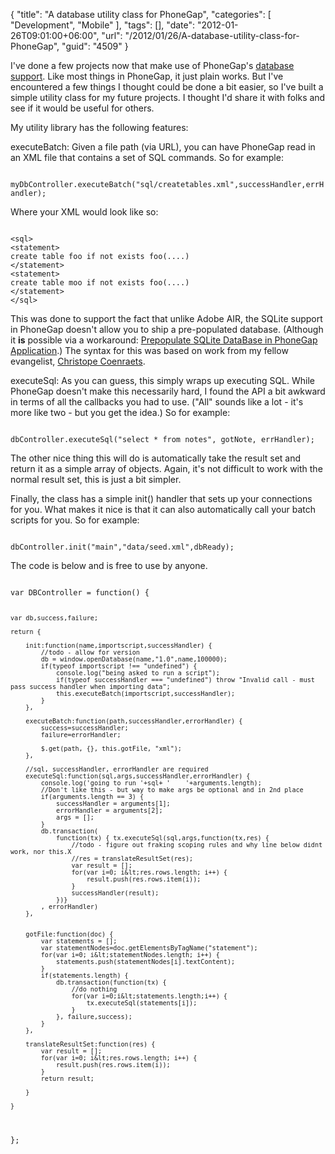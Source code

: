 {
	"title": "A database utility class for PhoneGap",
	"categories": [
		"Development",
		"Mobile"
	],
	"tags": [],
	"date": "2012-01-26T09:01:00+06:00",
	"url": "/2012/01/26/A-database-utility-class-for-PhoneGap",
	"guid": "4509"
}

I've done a few projects now that make use of PhoneGap's <a href="http://docs.phonegap.com/en/1.3.0/phonegap_storage_storage.md.html#Storage">database support</a>. Like most things in PhoneGap, it just plain works. But I've encountered a few things I thought could be done a bit easier, so I've built a simple utility class for my future projects. I thought I'd share it with folks and see if it would be useful for others.
<!--more-->
<p/>

My utility library has the following features:

<p/>

executeBatch: Given a file path (via URL), you can have PhoneGap read in an XML file that contains a set of SQL commands. So for example:

<p/>

<code>
myDbController.executeBatch("sql/createtables.xml",successHandler,errHandler);
</code>

<p/>

Where your XML would look like so:

<p/>

<code>
&lt;sql&gt;
&lt;statement&gt;
create table foo if not exists foo(....)
&lt;/statement&gt;
&lt;statement&gt;
create table moo if not exists foo(....)
&lt;/statement&gt;
&lt;/sql&gt;
</code>

<p/>

This was done to support the fact that unlike Adobe AIR, the SQLite support in PhoneGap doesn't allow you to ship a pre-populated database. (Although it <b>is</b> possible via a workaround: <a href="http://gauravstomar.blogspot.com/2011/08/prepopulate-sqlite-in-phonegap.html?">Prepopulate SQLite DataBase in PhoneGap Application</a>.) The syntax for this was based on work from my fellow evangelist, <a href="http://coenraets.org/blog/">Christope Coenraets</a>. 

<p/>

executeSql: As you can guess, this simply wraps up executing SQL. While PhoneGap doesn't make this necessarily hard, I found the API a bit awkward in terms of all the callbacks you had to use. ("All" sounds like a lot - it's more like two - but you get the idea.) So for example:

<p/>

<code>
dbController.executeSql("select * from notes", gotNote, errHandler);
</code>

<p/>

The other nice thing this will do is automatically take the result set and return it as a simple array of objects. Again, it's not difficult to work with the normal result set, this is just a bit simpler. 

<p/>

Finally, the class has a simple init() handler that sets up your connections for you. What makes it nice is that it can also automatically call your batch scripts for you. So for example:

<p/>

<code>
dbController.init("main","data/seed.xml",dbReady);
</code>

<p/>

The code is below and is free to use by anyone.

<p/>

<code>
var DBController = function() {

	var db,success,failure;
	
	return {

		init:function(name,importscript,successHandler)	{
			//todo - allow for version
			db = window.openDatabase(name,"1.0",name,100000);			
			if(typeof importscript !== "undefined") {
				console.log("being asked to run a script");
				if(typeof successHandler === "undefined") throw "Invalid call - must pass success handler when importing data";
				this.executeBatch(importscript,successHandler);
			}
		},

		executeBatch:function(path,successHandler,errorHandler) {
			success=successHandler;
			failure=errorHandler;
			
			$.get(path, {}, this.gotFile, "xml");
		},

		//sql, successHandler, errorHandler are required
		executeSql:function(sql,args,successHandler,errorHandler) {
			console.log('going to run '+sql+ '    '+arguments.length);
			//Don't like this - but way to make args be optional and in 2nd place
			if(arguments.length == 3) {
				successHandler = arguments[1];
				errorHandler = arguments[2];
				args = [];
			}
			db.transaction(
				function(tx) { tx.executeSql(sql,args,function(tx,res) {
					//todo - figure out fraking scoping rules and why line below didnt work, nor this.X
					//res = translateResultSet(res);
					var result = [];
					for(var i=0; i&lt;res.rows.length; i++) {
						result.push(res.rows.item(i));
					}
					successHandler(result);
				})}
			, errorHandler)	
		},
		
			
		gotFile:function(doc) {
			var statements = [];
			var statementNodes=doc.getElementsByTagName("statement");
			for(var i=0; i&lt;statementNodes.length; i++) {
				statements.push(statementNodes[i].textContent);
			}
			if(statements.length) {
				db.transaction(function(tx) {
					//do nothing
					for(var i=0;i&lt;statements.length;i++) {
						tx.executeSql(statements[i]);
					}
				}, failure,success);
			}
		},
		
		translateResultSet:function(res) {
			var result = [];
			for(var i=0; i&lt;res.rows.length; i++) {
				result.push(res.rows.item(i));
			}
			return result;
			
		}
			
	}
	
};
</code>